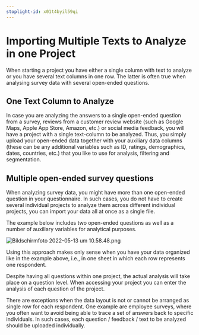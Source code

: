 ```yaml
---
stoplight-id: x01t4byil59qi
---
```


# Importing Multiple Texts to Analyze in one Project

When starting a project you have either a single column with text to analyze or you have several text columns in one row. The latter is often true when analysing survey data with several open-ended questions.

## One Text Column to Analyze

In case you are analyzing the answers to a single open-ended question from a survey, reviews from a customer review website (such as Google Maps, Apple App Store, Amazon, etc.) or social media feedback, you will have a project with a single text-column to be analyzed. Thus, you simply upload your open-ended data together with your auxiliary data columns (these can be any additional variables such as ID, ratings, demographics, dates, countries, etc.) that you like to use for analysis, filtering and segmentation.

## Multiple open-ended survey questions

When analyzing survey data, you might have more than one open-ended question in your questionnaire. In such cases, you do not have to create several individual projects to analyze them across different individual projects, you can import your data all at once as a single file.

The example below includes two open-ended questions as well as a number of auxiliary variables for analytical purposes.


![Bildschirmfoto 2022-05-13 um 10.58.48.png](https://stoplight.io/api/v1/projects/cHJqOjEyNDcxMw/images/Hvv5D2d33vs)

Using this approach makes only sense when you have your data organized like in the example above, i.e., in one sheet in which each row represents one respondent.

Despite having all questions within one project, the actual analysis will take place on a question level. When accessing your project you can enter the analysis of each question of the project.

There are exceptions when the data layout is not or cannot be arranged as single row for each respondent. One example are employee surveys, where you often want to avoid being able to trace a set of answers back to specific individuals. In such cases, each question / feedback / text to be analyzed should be uploaded individually.


